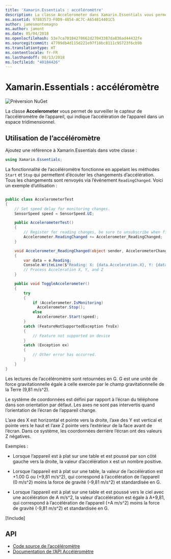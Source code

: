 ```yaml
---
title: 'Xamarin.Essentials : accéléromètre'
description: La classe Accelerometer dans Xamarin.Essentials vous permet de surveiller le capteur de l’accéléromètre de l’appareil, qui indique l’accélération de l’appareil dans un espace tridimensionnel.
ms.assetid: 97883573-F0D9-4854-AC7C-A654814401C5
author: jamesmontemagno
ms.author: jamont
ms.date: 05/04/2018
ms.openlocfilehash: 53e7ca70184270662d27043387da836ad44432fe
ms.sourcegitcommit: 47709db4d115d221e97f18bc8111c95723f6cb9b
ms.translationtype: HT
ms.contentlocale: fr-FR
ms.lasthandoff: 08/13/2018
ms.locfileid: "40184426"
---
```

# <a name="xamarinessentials-accelerometer"></a>Xamarin.Essentials : accéléromètre

![Préversion NuGet](~/media/shared/pre-release.png)

La classe **Accelerometer** vous permet de surveiller le capteur de l’accéléromètre de l’appareil, qui indique l’accélération de l’appareil dans un espace tridimensionnel.

## <a name="using-accelerometer"></a>Utilisation de l’accéléromètre

Ajoutez une référence à Xamarin.Essentials dans votre classe :

```csharp
using Xamarin.Essentials;
```

La fonctionnalité de l’accéléromètre fonctionne en appelant les méthodes `Start` et `Stop` qui permettent d’écouter les changements d’accélération. Tous les changements sont renvoyés via l’événement `ReadingChanged`. Voici un exemple d’utilisation :

```csharp

public class AccelerometerTest
{
    // Set speed delay for monitoring changes.
    SensorSpeed speed = SensorSpeed.UI;

    public AccelerometerTest()
    {
        // Register for reading changes, be sure to unsubscribe when finished
        Accelerometer.ReadingChanged += Accelerometer_ReadingChanged;
    }

    void Accelerometer_ReadingChanged(object sender, AccelerometerChangedEventArgs e)
    {
        var data = e.Reading;
        Console.WriteLine($"Reading: X: {data.Acceleration.X}, Y: {data.Acceleration.Y}, Z: {data.Acceleration.Z}");
        // Process Acceleration X, Y, and Z
    }

    public void ToggleAccelerometer()
    {
        try
        {
            if (Accelerometer.IsMonitoring)
              Accelerometer.Stop();
            else
              Accelerometer.Start(speed);
        }
        catch (FeatureNotSupportedException fnsEx)
        {
            // Feature not supported on device
        }
        catch (Exception ex)
        {
            // Other error has occurred.
        }
    }
}
```

Les lectures de l’accéléromètre sont retournées en G. G est une unité de force gravitationnelle égale à celle exercée par le champ gravitationnelle de la Terre (9,81 m/s^2).

Le système de coordonnées est défini par rapport à l’écran du téléphone dans son orientation par défaut. Les axes ne sont pas intervertis quand l’orientation de l’écran de l’appareil change.

L’axe des X est horizontal et pointe vers la droite, l’axe des Y est vertical et pointe vers le haut et l’axe Z pointe vers l’extérieur de la face avant de l’écran. Dans ce système, les coordonnées derrière l’écran ont des valeurs Z négatives.

Exemples :

* Lorsque l’appareil est à plat sur une table et est poussé par son côté gauche vers la droite, la valeur d’accélération x est un nombre positive.

* Lorsque l’appareil est à plat sur une table, la valeur de l’accélération est +1.00 G ou (+9,81 m/s^2), qui correspond à l’accélération de l’appareil (0 m/s^2) moins la force de gravité (-9,81 m/s^2) et standardisée en G.

* Lorsque l’appareil est à plat sur une table et est poussé vers le ciel avec une accélération de A m/s^2, la valeur d’accélération est égale à A+9,81, qui correspond à l’accélération de l’appareil (+A m/s^2) moins la force de gravité (-9,81 m/s^2) et standardisée en G.

[!include[](~/essentials/includes/sensor-speed.md)]

## <a name="api"></a>API

- [Code source de l’accéléromètre](https://github.com/xamarin/Essentials/tree/master/Xamarin.Essentials/Accelerometer)
- [Documentation de l’API Accéléromètre](xref:Xamarin.Essentials.Accelerometer)
